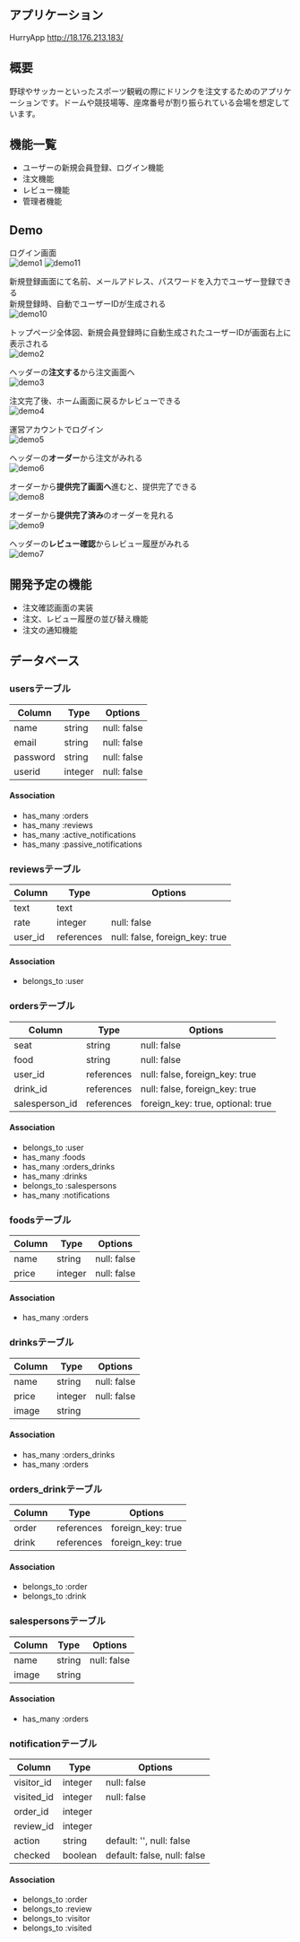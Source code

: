 ## アプリケーション
HurryApp
http://18.176.213.183/

## 概要
野球やサッカーといったスポーツ観戦の際にドリンクを注文するためのアプリケーションです。ドームや競技場等、座席番号が割り振られている会場を想定しています。

## 機能一覧
* ユーザーの新規会員登録、ログイン機能
* 注文機能
* レビュー機能
* 管理者機能

## Demo

ログイン画面  
![demo1](https://user-images.githubusercontent.com/56751063/71395536-b4791380-2659-11ea-91c2-63c37020506f.jpg)
![demo11](https://user-images.githubusercontent.com/56751063/71395229-6d3e5300-2658-11ea-8e7e-ca6ff46f7fbe.jpg)

新規登録画面にて名前、メールアドレス、パスワードを入力でユーザー登録できる  
新規登録時、自動でユーザーIDが生成される  
![demo10](https://user-images.githubusercontent.com/56751063/71395057-afb36000-2657-11ea-88db-1c931c981ce6.jpg)

トップページ全体図、新規会員登録時に自動生成されたユーザーIDが画面右上に表示される  
![demo2](https://user-images.githubusercontent.com/56751063/71317874-97163f00-24cb-11ea-9064-d1cbcf847e65.jpeg)

ヘッダーの**注文する**から注文画面へ  
![demo3](https://user-images.githubusercontent.com/56751063/71318249-b3b57580-24d1-11ea-81ee-7134d4534d5a.jpg)

注文完了後、ホーム画面に戻るかレビューできる  
![demo4](https://user-images.githubusercontent.com/56751063/71317878-a09fa700-24cb-11ea-823f-67d843a8b73a.jpg)

運営アカウントでログイン  
![demo5](https://user-images.githubusercontent.com/56751063/71317880-a39a9780-24cb-11ea-9b2a-c3ab0d52d790.jpg)

ヘッダーの**オーダー**から注文がみれる  
![demo6](https://user-images.githubusercontent.com/56751063/71323135-37438680-2513-11ea-9010-6a72b0473506.png)

オーダーから**提供完了画面へ**進むと、提供完了できる  
![demo8](https://user-images.githubusercontent.com/56751063/71323138-3a3e7700-2513-11ea-8855-27d5f97cc625.png)

オーダーから**提供完了済み**のオーダーを見れる  
![demo9](https://user-images.githubusercontent.com/56751063/71323211-f9932d80-2513-11ea-811a-11061142c3fc.png)

ヘッダーの**レビュー確認**からレビュー履歴がみれる  
![demo7](https://user-images.githubusercontent.com/56751063/71317883-a6958800-24cb-11ea-9294-331b74fa0afc.png)



## 開発予定の機能
* 注文確認画面の実装
* 注文、レビュー履歴の並び替え機能
* 注文の通知機能



## データベース

### usersテーブル
|Column|Type|Options|
|------|----|-------|
|name|string|null: false|
|email|string|null: false|
|password|string|null: false|
|userid|integer|null: false|

#### Association
- has_many  :orders
- has_many  :reviews
- has_many :active_notifications
- has_many :passive_notifications


### reviewsテーブル
|Column|Type|Options|
|------|----|-------|
|text|text||
|rate|integer|null: false|
|user_id|references|null: false, foreign_key: true|

#### Association
- belongs_to  :user


### ordersテーブル
Column|Type|Options|
|------|----|-------|
|seat|string|null: false|
|food|string|null: false|
|user_id|references|null: false, foreign_key: true|
|drink_id|references|null: false, foreign_key: true|
|salesperson_id|references|foreign_key: true, optional: true|

#### Association
- belongs_to :user
- has_many :foods
- has_many :orders_drinks
- has_many :drinks
- belongs_to :salespersons
- has_many :notifications


### foodsテーブル
|Column|Type|Options|
|------|----|-------|
|name|string|null: false|
|price|integer|null: false|

#### Association
- has_many :orders


### drinksテーブル
|Column|Type|Options|
|------|----|-------|
|name|string|null: false|
|price|integer|null: false|
|image|string|

#### Association
- has_many :orders_drinks
- has_many :orders


### orders_drinkテーブル
|Column|Type|Options|
|------|----|-------|
|order|references|foreign_key: true|
|drink|references|foreign_key: true|

#### Association
- belongs_to :order
- belongs_to :drink


### salespersonsテーブル
|Column|Type|Options|
|------|----|-------|
|name|string|null: false|
|image|string|

#### Association
- has_many :orders


### notificationテーブル
Column|Type|Options|
|------|----|-------|
|visitor_id|integer|null: false|
|visited_id|integer|null: false|
|order_id|integer|
|review_id|integer|
|action|string|default: '', null: false|
|checked|boolean|default: false, null: false|

#### Association
- belongs_to :order
- belongs_to :review
- belongs_to :visitor
- belongs_to :visited